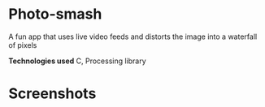 # Photo-smash

A fun app that uses live video feeds and distorts the image into a waterfall of pixels

**Technologies used** C, Processing library


# Screenshots


